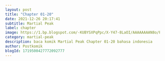 ```yaml
---
layout: post 
title: "Chapter 01-20"
date: 2021-12-26 20:17:41
subtitle: Martial Peak
label: chapter
image: https://1.bp.blogspot.com/-KUBYSXPqPpc/X-Y47-8LaOI/AAAAAAAAN8o/PoISUbuP1Lc4qQ3ql9bTpdviOAEIz2omgCLcBGAsYHQ/s72-c/1.jpg
category: martial-peak
description: baca komik Martial Peak Chapter 01-20 bahasa indonesia 
author: Postkomik
blogId: 1719500427772092777
---
```

